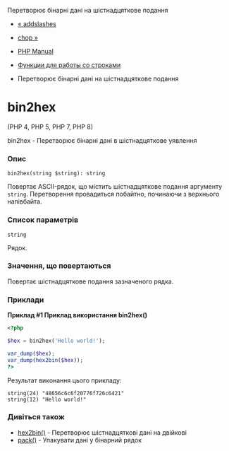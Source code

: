 Перетворює бінарні дані на шістнадцяткове подання

-   [« addslashes](function.addslashes.html)
    
-   [chop »](function.chop.html)
    
-   [PHP Manual](index.html)
    
-   [Функции для работы со строками](ref.strings.html)
    
-   Перетворює бінарні дані на шістнадцяткове подання
    

# bin2hex

(PHP 4, PHP 5, PHP 7, PHP 8)

bin2hex - Перетворює бінарні дані в шістнадцяткове уявлення

### Опис

```methodsynopsis
bin2hex(string $string): string
```

Повертає ASCII-рядок, що містить шістнадцяткове подання аргументу `string`. Перетворення провадиться побайтно, починаючи з верхнього напівбайта.

### Список параметрів

`string`

Рядок.

### Значення, що повертаються

Повертає шістнадцяткове подання зазначеного рядка.

### Приклади

**Приклад #1 Приклад використання **bin2hex()****

```php
<?php

$hex = bin2hex('Hello world!');

var_dump($hex);
var_dump(hex2bin($hex));
?>
```

Результат виконання цього прикладу:

```
string(24) "48656c6c6f20776f726c6421"
string(12) "Hello world!"
```

### Дивіться також

-   [hex2bin()](function.hex2bin.html) - Перетворює шістнадцяткові дані на двійкові
-   [pack()](function.pack.html) - Упакувати дані у бінарний рядок